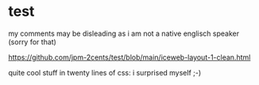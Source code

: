 # test

my comments may be disleading as i am not a native englisch speaker (sorry for that)

https://github.com/jpm-2cents/test/blob/main/iceweb-layout-1-clean.html

  quite cool stuff in twenty lines of css: i surprised myself ;-)
